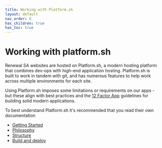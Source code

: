 ```yaml
---
title: Working with Platform.sh
layout: default
nav_order: 6
has_children: true
has_toc: true
---
```

# Working with platform.sh

Renewal SA websites are hosted on Platform.sh, a modern hosting platform that combines  dev-ops with high-end application hosting. Platform.sh is built to work in tandem with git, and has numerous features to help work across multiple environments for each site.

Using Platform.sh imposes some limitations or requirements on our apps - but these align with best practices and the [12 Factor App](https://12factor.net) guidelines for building solid modern applications.

To best understand Platform.sh it's recommended that you  read their own documentation

 - [Getting Started](https://docs.platform.sh/learn/overview.html)
 - [Philosophy](https://docs.platform.sh/learn/overview/philosophy.html)
 - [Structure](https://docs.platform.sh/learn/overview/structure.html)
 - [Build and deploy](https://docs.platform.sh/learn/overview/build-deploy.html)

